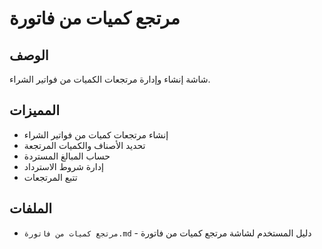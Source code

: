 # مرتجع كميات من فاتورة

## الوصف
شاشة إنشاء وإدارة مرتجعات الكميات من فواتير الشراء.

## المميزات
- إنشاء مرتجعات كميات من فواتير الشراء
- تحديد الأصناف والكميات المرتجعة
- حساب المبالغ المستردة
- إدارة شروط الاسترداد
- تتبع المرتجعات

## الملفات
- `مرتجع كميات من فاتورة.md` - دليل المستخدم لشاشة مرتجع كميات من فاتورة

